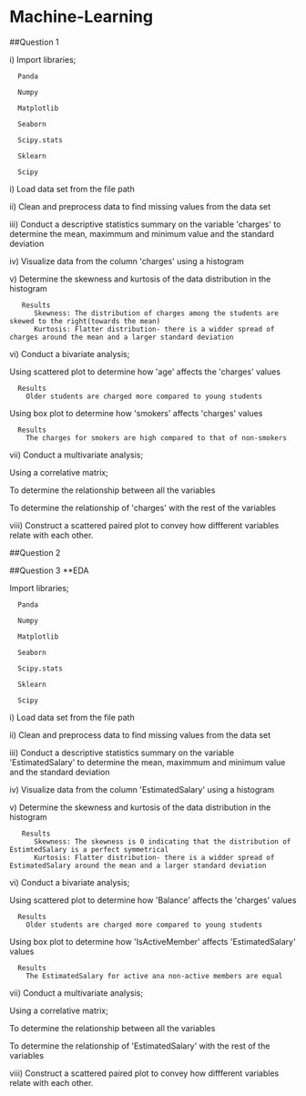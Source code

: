 # Machine-Learning
##Question 1

i) Import libraries;

      Panda 
      
      Numpy
      
      Matplotlib
      
      Seaborn
      
      Scipy.stats
      
      Sklearn
      
      Scipy
      
i) Load data set from the file path

ii) Clean and preprocess data to find missing values from the data set

iii) Conduct a descriptive statistics summary on the variable 'charges' to determine the mean, maximmum and minimum value and the standard deviation

iv) Visualize data from the column 'charges' using a histogram

v) Determine the skewness and kurtosis of the data distribution in the histogram

       Results
          Skewness: The distribution of charges among the students are skewed to the right(towards the mean)
          Kurtosis: Flatter distribution- there is a widder spread of charges around the mean and a larger standard deviation 
 vi) Conduct a bivariate analysis;
 
 Using scattered plot to determine how 'age' affects the 'charges' values
 
      Results
        Older students are charged more compared to young students
        
 Using box plot to determine how 'smokers' affects 'charges' values
 
      Results
        The charges for smokers are high compared to that of non-smokers
        
  vii) Conduct a multivariate analysis;
  
  Using a correlative matrix; 
  
  To determine the relationship between all the variables
  
  To determine the relationship of 'charges' with the rest of the variables
  
  viii) Construct a scattered paired plot to convey how diffferent variables relate with each other.
  
  ##Question 2
  
  
  
  
  
  
  
  
  ##Question 3
  **EDA
  
Import libraries;

      Panda 
      
      Numpy
      
      Matplotlib
      
      Seaborn
      
      Scipy.stats
      
      Sklearn
      
      Scipy
      
 i) Load data set from the file path

ii) Clean and preprocess data to find missing values from the data set

iii) Conduct a descriptive statistics summary on the variable 'EstimatedSalary' to determine the mean, maximmum and minimum value and the standard deviation

iv) Visualize data from the column 'EstimatedSalary' using a histogram

v) Determine the skewness and kurtosis of the data distribution in the histogram

       Results
          Skewness: The skewness is 0 indicating that the distribution of EstimtedSalary is a perfect symmetrical
          Kurtosis: Flatter distribution- there is a widder spread of EstimatedSalary around the mean and a larger standard deviation 
 vi) Conduct a bivariate analysis;
 
 Using scattered plot to determine how 'Balance' affects the 'charges' values
 
      Results
        Older students are charged more compared to young students
        
 Using box plot to determine how 'IsActiveMember' affects 'EstimatedSalary' values
 
      Results
        The EstimatedSalary for active ana non-active members are equal
        
  vii) Conduct a multivariate analysis;
  
  Using a correlative matrix; 
  
  To determine the relationship between all the variables
  
  To determine the relationship of 'EstimatedSalary' with the rest of the variables
  
  viii) Construct a scattered paired plot to convey how diffferent variables relate with each other.
  
